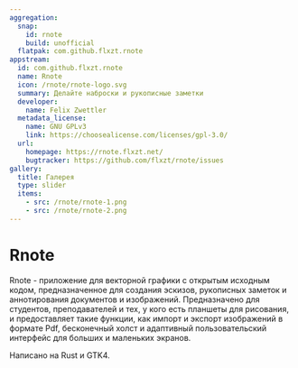 ```yaml
---
aggregation:
  snap:
    id: rnote
    build: unofficial
  flatpak: com.github.flxzt.rnote
appstream:
  id: com.github.flxzt.rnote
  name: Rnote
  icon: /rnote/rnote-logo.svg
  summary: Делайте наброски и рукописные заметки
  developer:
    name: Felix Zwettler
  metadata_license:
    name: GNU GPLv3
    link: https://choosealicense.com/licenses/gpl-3.0/
  url:
    homepage: https://rnote.flxzt.net/
    bugtracker: https://github.com/flxzt/rnote/issues
gallery:
  title: Галерея
  type: slider
  items:
    - src: /rnote/rnote-1.png
    - src: /rnote/rnote-2.png
---
```


# Rnote

Rnote - приложение для векторной графики с открытым исходным кодом, предназначенное для создания эскизов, рукописных заметок и аннотирования документов и изображений. Предназначено для студентов, преподавателей и тех, у кого есть планшеты для рисования, и предоставляет такие функции, как импорт и экспорт изображений в формате Pdf, бесконечный холст и адаптивный пользовательский интерфейс для больших и маленьких экранов.

Написано на Rust и GTK4.

<AGWGallery />

<!--@include: @apps/.parts/install/content-flatpak.md-->
<!--@include: @apps/.parts/install/content-snap.md-->
